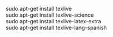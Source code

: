 sudo apt-get install texlive  
sudo apt-get install texlive-science  
sudo apt-get install texlive-latex-extra   
sudo apt-get install texlive-lang-spanish

